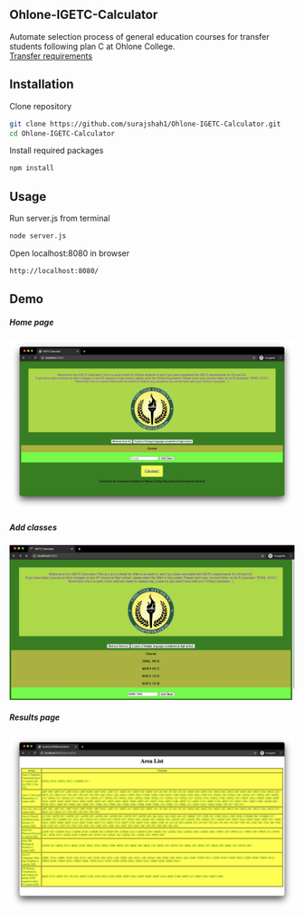 ## Ohlone-IGETC-Calculator

Automate selection process of general education courses for transfer students following plan C at Ohlone College.\
[Transfer requirements](https://www.ohlone.edu/sites/default/files/group/Curriculum_Guides/20182019/20182019geplanc.pdf)

## Installation

Clone repository
```bash
git clone https://github.com/surajshah1/Ohlone-IGETC-Calculator.git
cd Ohlone-IGETC-Calculator
```
Install required packages

```bash
npm install
```

## Usage

Run server.js from terminal

```bash
node server.js
```
Open localhost:8080 in browser
```bash
http://localhost:8080/
```

## Demo
##### Home page
![Home Page](/screenshots/home.png)

##### Add classes
![Add classes](/screenshots/add.png)

##### Results page
![Results Page](/screenshots/results.png)
